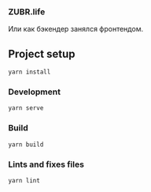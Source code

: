 ### ZUBR.life

Или как бэкендер занялся фронтендом.

## Project setup
```
yarn install
```

### Development
```
yarn serve
```

### Build
```
yarn build
```

### Lints and fixes files
```
yarn lint
```

